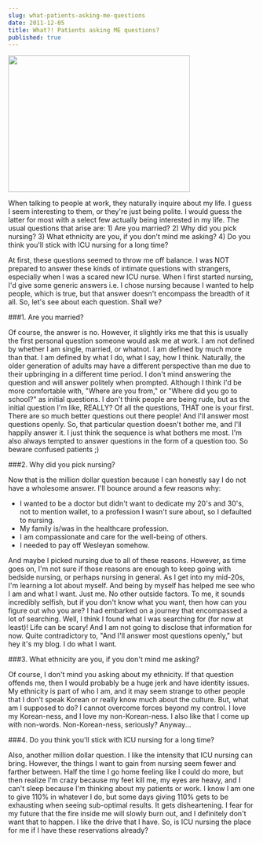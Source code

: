 ```yaml
---
slug: what-patients-asking-me-questions
date: 2011-12-05
title: What?! Patients asking ME questions?
published: true
---
```

<a href="https://aladywithalamp.files.wordpress.com/2011/12/alex-trebek-picture1.jpg"><img class="aligncenter size-full wp-image-414" title="Alex Trebek" src="https://aladywithalamp.files.wordpress.com/2011/12/alex-trebek-picture1.jpg" alt="" width="370" height="278" /></a>

When talking to people at work, they naturally inquire about my life. I guess I seem interesting to them, or they're just being polite. I would guess the latter for most with a select few actually being interested in my life. The usual questions that arise are: 1) Are you married? 2) Why did you pick nursing? 3) What ethnicity are you, if you don't mind me asking? 4) Do you think you'll stick with ICU nursing for a long time?

At first, these questions seemed to throw me off balance. I was NOT prepared to answer these kinds of intimate questions with strangers, especially when I was a scared new ICU nurse. When I first started nursing, I'd give some generic answers i.e. I chose nursing because I wanted to help people, which is true, but that answer doesn't encompass the breadth of it all. So, let's see about each question. Shall we?

###1. Are you married?

Of course, the answer is no. However, it slightly irks me that this is usually the first personal question someone would ask me at work. I am not defined by whether I am single, married, or whatnot. I am defined by much more than that. I am defined by what I do, what I say, how I think. Naturally, the older generation of adults may have a different perspective than me due to their upbringing in a different time period. I don't mind answering the question and will answer politely when prompted. Although I think I'd be more comfortable with, "Where are you from," or "Where did you go to school?" as initial questions. I don't think people are being rude, but as the initial question I'm like, REALLY? Of all the questions, THAT one is your first. There are so much better questions out there people! And I'll answer most questions openly. So, that particular question doesn't bother me, and I'll happily answer it. I just think the sequence is what bothers me most. I'm also always tempted to answer questions in the form of a question too. So beware confused patients ;)

###2. Why did you pick nursing?

Now that is the million dollar question because I can honestly say I do not have a wholesome answer. I'll bounce around a few reasons why:
<ul>
	<li>I wanted to be a doctor but didn't want to dedicate my 20's and 30's, not to mention wallet, to a profession I wasn't sure about, so I defaulted to nursing.</li>
	<li>My family is/was in the healthcare profession.</li>
	<li>I am compassionate and care for the well-being of others.</li>
	<li>I needed to pay off Wesleyan somehow.</li>
</ul>
And maybe I picked nursing due to all of these reasons. However, as time goes on, I'm not sure if those reasons are enough to keep going with bedside nursing, or perhaps nursing in general. As I get into my mid-20s, I'm learning a lot about myself. And being by myself has helped me see who I am and what I want. Just me. No other outside factors. To me, it sounds incredibly selfish, but if you don't know what you want, then how can you figure out who you are? I had embarked on a journey that encompassed a lot of searching. Well, I think I found what I was searching for (for now at least)! Life can be scary! And I am not going to disclose that information for now. Quite contradictory to, "And I'll answer most questions openly," but hey it's my blog. I do what I want.

###3. What ethnicity are you, if you don't mind me asking?

Of course, I don't mind you asking about my ethnicity. If that question offends me, then I would probably be a huge jerk and have identity issues. My ethnicity is part of who I am, and it may seem strange to other people that I don't speak Korean or really know much about the culture. But, what am I supposed to do? I cannot overcome forces beyond my control. I love my Korean-ness, and I love my non-Korean-ness. I also like that I come up with non-words. Non-Korean-ness, seriously? Anyway...

###4. Do you think you'll stick with ICU nursing for a long time?

Also, another million dollar question. I like the intensity that ICU nursing can bring. However, the things I want to gain from nursing seem fewer and farther between. Half the time I go home feeling like I could do more, but then realize I'm crazy because my feet kill me, my eyes are heavy, and I can't sleep because I'm thinking about my patients or work. I know I am one to give 110% in whatever I do, but some days giving 110% gets to be exhausting when seeing sub-optimal results. It gets disheartening. I fear for my future that the fire inside me will slowly burn out, and I definitely don't want that to happen. I like the drive that I have.  So, is ICU nursing the place for me if I have these reservations already?